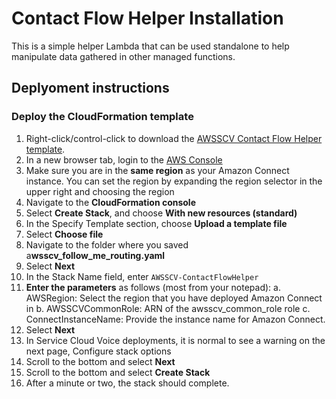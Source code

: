 # Contact Flow Helper Installation
This is a simple helper Lambda that can be used standalone to help manipulate data gathered in other managed functions. 

## Deplyoment instructions
### Deploy the CloudFormation template
1. Right-click/control-click to download the [AWSSCV Contact Flow Helper template](../CloudFormation/awsscv_contact_flow_helper.yaml).
2. In a new browser tab, login to the [AWS Console](https://console.aws.amazon.com/console/home)
3.	Make sure you are in the **same region** as your Amazon Connect instance. You can set the region by expanding the region selector in the upper right and choosing the region
4.	Navigate to the **CloudFormation console**
5.	Select **Create Stack**, and choose **With new resources (standard)**
6.	In the Specify Template section, choose **Upload a template file**
7.	Select **Choose file**
8.	Navigate to the folder where you saved a**wsscv_follow_me_routing.yaml**
9.	Select **Next**
10.	In the Stack Name field, enter `AWSSCV-ContactFlowHelper`
11.	**Enter the parameters** as follows (most from your notepad):
  a. AWSRegion: Select the region that you have deployed Amazon Connect in
  b. AWSSCVCommonRole: ARN of the awsscv_common_role role
  c. ConnectInstanceName: Provide the instance name for Amazon Connect.
12.	Select **Next**
13.	In Service Cloud Voice deployments, it is normal to see a warning on the next page, Configure stack options
14.	Scroll to the bottom and select **Next**
15.	Scroll to the bottom and select **Create Stack**
16.	After a minute or two, the stack should complete.